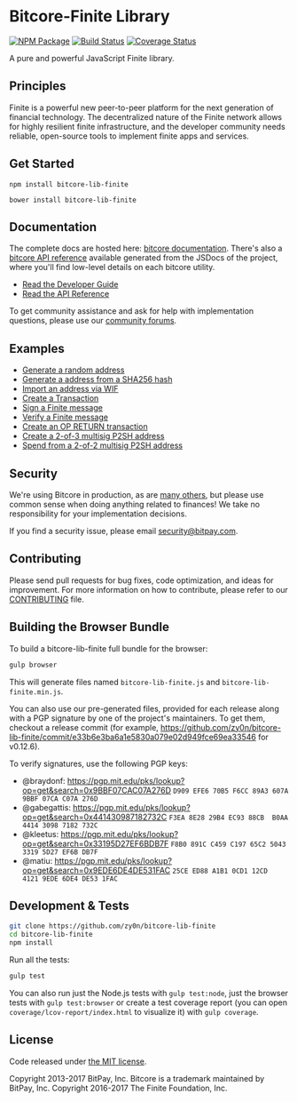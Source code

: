 Bitcore-Finite Library
=======

[![NPM Package](https://img.shields.io/npm/v/bitcore-lib-finite.svg?style=flat-square)](https://www.npmjs.org/package/bitcore-lib-finite)
[![Build Status](https://img.shields.io/travis/finitecoin/bitcore-lib-finite.svg?branch=master&style=flat-square)](https://travis-ci.org/finitecoin/bitcore-lib-finite)
[![Coverage Status](https://img.shields.io/coveralls/finitecoin/bitcore-lib-finite.svg?style=flat-square)](https://coveralls.io/github/finitecoin/bitcore-lib-finite?branch=master)

A pure and powerful JavaScript Finite library.

## Principles

Finite is a powerful new peer-to-peer platform for the next generation of financial technology. The decentralized nature of the Finite network allows for highly resilient finite infrastructure, and the developer community needs reliable, open-source tools to implement finite apps and services.

## Get Started

```
npm install bitcore-lib-finite
```

```
bower install bitcore-lib-finite
```

## Documentation

The complete docs are hosted here: [bitcore documentation](http://bitcore.io/guide/). There's also a [bitcore API reference](http://bitcore.io/api/) available generated from the JSDocs of the project, where you'll find low-level details on each bitcore utility.

- [Read the Developer Guide](http://bitcore.io/guide/)
- [Read the API Reference](http://bitcore.io/api/)

To get community assistance and ask for help with implementation questions, please use our [community forums](https://forum.bitcore.io/).

## Examples

* [Generate a random address](https://github.com/zy0n/bitcore-lib-finite/blob/master/docs/examples.md#generate-a-random-address)
* [Generate a address from a SHA256 hash](https://github.com/zy0n/bitcore-lib-finite/blob/master/docs/examples.md#generate-a-address-from-a-sha256-hash)
* [Import an address via WIF](https://github.com/zy0n/bitcore-lib-finite/blob/master/docs/examples.md#import-an-address-via-wif)
* [Create a Transaction](https://github.com/zy0n/bitcore-lib-finite/blob/master/docs/examples.md#create-a-transaction)
* [Sign a Finite message](https://github.com/zy0n/bitcore-lib-finite/blob/master/docs/examples.md#sign-a-bitcoin-message)
* [Verify a Finite message](https://github.com/zy0n/bitcore-lib-finite/blob/master/docs/examples.md#verify-a-bitcoin-message)
* [Create an OP RETURN transaction](https://github.com/zy0n/bitcore-lib-finite/blob/master/docs/examples.md#create-an-op-return-transaction)
* [Create a 2-of-3 multisig P2SH address](https://github.com/zy0n/bitcore-lib-finite/blob/master/docs/examples.md#create-a-2-of-3-multisig-p2sh-address)
* [Spend from a 2-of-2 multisig P2SH address](https://github.com/zy0n/bitcore-lib-finite/blob/master/docs/examples.md#spend-from-a-2-of-2-multisig-p2sh-address)


## Security

We're using Bitcore in production, as are [many others](http://bitcore.io#projects), but please use common sense when doing anything related to finances! We take no responsibility for your implementation decisions.

If you find a security issue, please email security@bitpay.com.

## Contributing

Please send pull requests for bug fixes, code optimization, and ideas for improvement. For more information on how to contribute, please refer to our [CONTRIBUTING](https://github.com/zy0n/bitcore-lib-finite/blob/master/CONTRIBUTING.md) file.

## Building the Browser Bundle

To build a bitcore-lib-finite full bundle for the browser:

```sh
gulp browser
```

This will generate files named `bitcore-lib-finite.js` and `bitcore-lib-finite.min.js`.

You can also use our pre-generated files, provided for each release along with a PGP signature by one of the project's maintainers. To get them, checkout a release commit (for example, https://github.com/zy0n/bitcore-lib-finite/commit/e33b6e3ba6a1e5830a079e02d949fce69ea33546 for v0.12.6).

To verify signatures, use the following PGP keys:
- @braydonf: https://pgp.mit.edu/pks/lookup?op=get&search=0x9BBF07CAC07A276D `D909 EFE6 70B5 F6CC 89A3 607A 9BBF 07CA C07A 276D`
- @gabegattis: https://pgp.mit.edu/pks/lookup?op=get&search=0x441430987182732C `F3EA 8E28 29B4 EC93 88CB  B0AA 4414 3098 7182 732C`
- @kleetus: https://pgp.mit.edu/pks/lookup?op=get&search=0x33195D27EF6BDB7F `F8B0 891C C459 C197 65C2 5043 3319 5D27 EF6B DB7F`
- @matiu: https://pgp.mit.edu/pks/lookup?op=get&search=0x9EDE6DE4DE531FAC `25CE ED88 A1B1 0CD1 12CD  4121 9EDE 6DE4 DE53 1FAC`


## Development & Tests

```sh
git clone https://github.com/zy0n/bitcore-lib-finite
cd bitcore-lib-finite
npm install
```

Run all the tests:

```sh
gulp test
```

You can also run just the Node.js tests with `gulp test:node`, just the browser tests with `gulp test:browser`
or create a test coverage report (you can open `coverage/lcov-report/index.html` to visualize it) with `gulp coverage`.

## License

Code released under [the MIT license](https://github.com/zy0n/bitcore-lib-finite/blob/master/LICENSE).

Copyright 2013-2017 BitPay, Inc. Bitcore is a trademark maintained by BitPay, Inc.
Copyright 2016-2017 The Finite Foundation, Inc.

